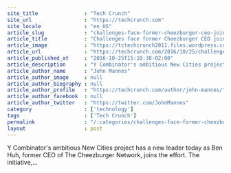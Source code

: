 ```yaml
---
site_title               : "Tech Crunch"
site_url                 : "https://techcrunch.com"
site_locale              : "en_US"
article_slug             : "challenges-face-former-cheezburger-ceo-joining-y-combinators-new-cities-project"
article_title            : "Challenges face former Cheezburger CEO joining Y Combinator’s New Cities project"
article_image            : "https://tctechcrunch2011.files.wordpress.com/2016/10/gettyimages-505834311.jpg?w=764&h=400&crop=1"
article_url              : "https://techcrunch.com/2016/10/25/challenges-face-former-cheezburger-ceo-joining-y-combinators-new-cities-project/"
article_published_at     : "2016-10-25T15:10:38-02:00"
article_description      : "Y Combinator's ambitious New Cities project has a new leader today as Ben Huh, former CEO of The Cheezburger Network, joins the effort. The initiative,..."
article_author_name      : "John Mannes"
article_author_image     : null
article_author_biography : null
article_author_profile   : "https://techcrunch.com/author/john-mannes/"
article_author_facebook  : null
article_author_twitter   : "https://twitter.com/JohnMannes"
category                 : ['technology']
tags                     : ['Tech Crunch']
permalink                : "/:categories/challenges-face-former-cheezburger-ceo-joining-y-combinators-new-cities-project/"
layout                   : post
---
```


Y Combinator's ambitious New Cities project has a new leader today as Ben Huh, former CEO of The Cheezburger Network, joins the effort. The initiative,...
